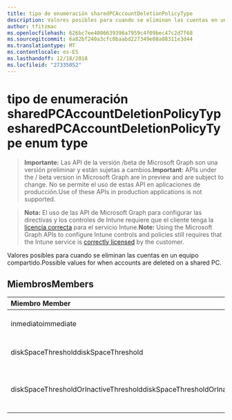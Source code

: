 ```yaml
---
title: tipo de enumeración sharedPCAccountDeletionPolicyType
description: Valores posibles para cuando se eliminan las cuentas en un equipo compartido.
author: tfitzmac
ms.openlocfilehash: 626bc7ee4006639396a7959c4f09bec47c2d7f68
ms.sourcegitcommit: 6a82bf240a3cfc0baabd227349e08a08311e3d44
ms.translationtype: MT
ms.contentlocale: es-ES
ms.lasthandoff: 12/18/2018
ms.locfileid: "27335052"
---
```

# <a name="sharedpcaccountdeletionpolicytype-enum-type"></a><span data-ttu-id="7e5c2-103">tipo de enumeración sharedPCAccountDeletionPolicyType</span><span class="sxs-lookup"><span data-stu-id="7e5c2-103">sharedPCAccountDeletionPolicyType enum type</span></span>

> <span data-ttu-id="7e5c2-104">**Importante:** Las API de la versión /beta de Microsoft Graph son una versión preliminar y están sujetas a cambios.</span><span class="sxs-lookup"><span data-stu-id="7e5c2-104">**Important:** APIs under the / beta version in Microsoft Graph are in preview and are subject to change.</span></span> <span data-ttu-id="7e5c2-105">No se permite el uso de estas API en aplicaciones de producción.</span><span class="sxs-lookup"><span data-stu-id="7e5c2-105">Use of these APIs in production applications is not supported.</span></span>

> <span data-ttu-id="7e5c2-106">**Nota:** El uso de las API de Microsoft Graph para configurar las directivas y los controles de Intune requiere que el cliente tenga la [licencia correcta](https://go.microsoft.com/fwlink/?linkid=839381) para el servicio Intune.</span><span class="sxs-lookup"><span data-stu-id="7e5c2-106">**Note:** Using the Microsoft Graph APIs to configure Intune controls and policies still requires that the Intune service is [correctly licensed](https://go.microsoft.com/fwlink/?linkid=839381) by the customer.</span></span>

<span data-ttu-id="7e5c2-107">Valores posibles para cuando se eliminan las cuentas en un equipo compartido.</span><span class="sxs-lookup"><span data-stu-id="7e5c2-107">Possible values for when accounts are deleted on a shared PC.</span></span>
## <a name="members"></a><span data-ttu-id="7e5c2-108">Miembros</span><span class="sxs-lookup"><span data-stu-id="7e5c2-108">Members</span></span>
|<span data-ttu-id="7e5c2-109">Miembro	</span><span class="sxs-lookup"><span data-stu-id="7e5c2-109">Member</span></span>|<span data-ttu-id="7e5c2-110">Valor</span><span class="sxs-lookup"><span data-stu-id="7e5c2-110">Value</span></span>|<span data-ttu-id="7e5c2-111">Descripción</span><span class="sxs-lookup"><span data-stu-id="7e5c2-111">Description</span></span>|
|:---|:---|:---|
|<span data-ttu-id="7e5c2-112">inmediato</span><span class="sxs-lookup"><span data-stu-id="7e5c2-112">immediate</span></span>|<span data-ttu-id="7e5c2-113">0</span><span class="sxs-lookup"><span data-stu-id="7e5c2-113">0</span></span>|<span data-ttu-id="7e5c2-114">Eliminar inmediatamente.</span><span class="sxs-lookup"><span data-stu-id="7e5c2-114">Delete immediately.</span></span>|
|<span data-ttu-id="7e5c2-115">diskSpaceThreshold</span><span class="sxs-lookup"><span data-stu-id="7e5c2-115">diskSpaceThreshold</span></span>|<span data-ttu-id="7e5c2-116">1</span><span class="sxs-lookup"><span data-stu-id="7e5c2-116">1</span></span>|<span data-ttu-id="7e5c2-117">Eliminar en el umbral de espacio en disco.</span><span class="sxs-lookup"><span data-stu-id="7e5c2-117">Delete at disk space threshold.</span></span>|
|<span data-ttu-id="7e5c2-118">diskSpaceThresholdOrInactiveThreshold</span><span class="sxs-lookup"><span data-stu-id="7e5c2-118">diskSpaceThresholdOrInactiveThreshold</span></span>|<span data-ttu-id="7e5c2-119">2</span><span class="sxs-lookup"><span data-stu-id="7e5c2-119">2</span></span>|<span data-ttu-id="7e5c2-120">Eliminar en el umbral de espacio en disco o umbral inactivo.</span><span class="sxs-lookup"><span data-stu-id="7e5c2-120">Delete at disk space threshold or inactive threshold.</span></span>|





